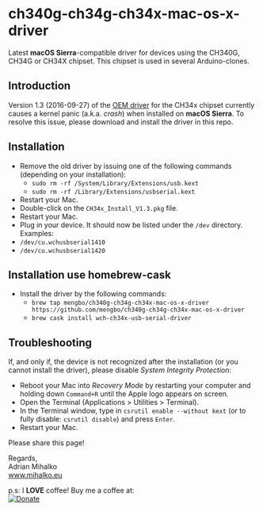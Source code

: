 # ch340g-ch34g-ch34x-mac-os-x-driver
Latest **macOS Sierra**-compatible driver for devices using the CH340G, CH34G or CH34X chipset. This chipset is used in several Arduino-clones.

## Introduction

Version 1.3 (2016-09-27) of the [OEM driver](http://www.wch.cn/download/CH341SER_MAC_ZIP.html) for the CH34x chipset currently causes a kernel panic (a.k.a. *crash*) when installed on **macOS Sierra**. To resolve this issue, please download and install the driver in this repo.

## Installation

* Remove the old driver by issuing one of the following commands (depending on your installation):
  * `sudo rm -rf /System/Library/Extensions/usb.kext`
  * `sudo rm -rf /Library/Extensions/usbserial.kext`
*  Restart your Mac.
*  Double-click on the `CH34x_Install_V1.3.pkg` file.
*  Restart your Mac.
*  Plug in your device. It should now be listed under the `/dev` directory. Examples:
  * `/dev/cu.wchusbserial1410`
  * `/dev/cu.wchusbserial1420`

## Installation use homebrew-cask

* Install the driver by the following commands:
  * `brew tap mengbo/ch340g-ch34g-ch34x-mac-os-x-driver https://github.com/mengbo/ch340g-ch34g-ch34x-mac-os-x-driver`
  * `brew cask install wch-ch34x-usb-serial-driver`


## Troubleshooting

If, and only if, the device is not recognized after the installation (or you cannot install the driver), please disable *System Integrity Protection*:

*  Reboot your Mac into *Recovery Mode* by restarting your computer and holding down `Command+R` until the Apple logo appears on screen.
*  Open the Terminal (Applications > Utilities > Terminal).
*  In the Terminal window, type in `csrutil enable --without kext` (or to fully disable: `csrutil disable`) and press `Enter`.
*  Restart your Mac.

Please share this page!

Regards,  
Adrian Mihalko  
www.mihalko.eu

p.s:
I **LOVE** coffee! Buy me a coffee at:   
[![Donate](https://img.shields.io/badge/Donate-PayPal-green.svg)](https://www.paypal.com/cgi-bin/webscr?cmd=_donations&business=adriankoooo%40gmail%2ecom&lc=SK&item_name=Adrian%20Mihalko&currency_code=EUR&bn=PP%2dDonationsBF%3abtn_donateCC_LG%2egif%3aNonHosted)
